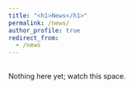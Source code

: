 ```yaml
---
title: "<h1>News</h1>"
permalink: /news/
author_profile: true
redirect_from: 
  - /news
---
```


<br>
Nothing here yet; watch this space.
